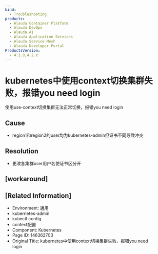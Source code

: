 ```yaml
---
kind:
  - Troubleshooting
products:
  - Alauda Container Platform
  - Alauda DevOps
  - Alauda AI
  - Alauda Application Services
  - Alauda Service Mesh
  - Alauda Developer Portal
ProductsVersion:
  - 4.1.0,4.2.x
---
```

<!-- A type of document that involves encountering a fault, diagnosing it, performing root cause analysis, and providing solutions. -->

# kubernetes中使用context切换集群失败，报错you need login

使用use-context切换集群无法正常切换，报错you need login

## Cause
- region1和region2的user均为kubernetes-admin但证书不同导致冲突

## Resolution
- 更改各集群user用户名使证书区分开

## [workaround]

## [Related Information]
- Environment: 通用
- kubernetes-admin
- kubectl config
- context配置
- Component: Kubernetes
- Page ID: 146362703
- Original Title: kubernetes中使用context切换集群失败，报错you need login
